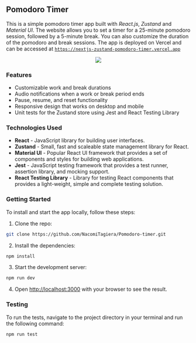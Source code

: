 ## Pomodoro Timer

This is a simple pomodoro timer app built with _React.js_, _Zustand_ and _Material UI_. The website allows you to set a timer for a 25-minute pomodoro session, followed by a 5-minute break. You can also customize the duration of the pomodoro and break sessions. The app is deployed on Vercel and can be accessed at [`https://nextjs-zustand-pomodoro-timer.vercel.app`](https://nextjs-zustand-pomodoro-timer.vercel.app)

<p align="center">
  <img src="https://github.com/NacomiTagiera/Zustand-Pomodoro/assets/106376178/98757e71-a3d1-4eac-8372-2cfcb70b572b" />
</p>

### Features

* Customizable work and break durations
* Audio notifications when a work or break period ends
* Pause, resume, and reset functionality
* Responsive design that works on desktop and mobile
* Unit tests for the Zustand store using Jest and React Testing Library

### Technologies Used

* **React** - JavaScript library for building user interfaces.
* **Zustand** - Small, fast and scaleable state management library for React.
* **Material UI** - Popular React UI framework that provides a set of components and styles for building web applications.
* **Jest** - JavaScript testing framework that provides a test runner, assertion library, and mocking support.
* **React Testing Library** - Library for testing React components that provides a light-weight, simple and complete testing solution.

### Getting Started

To install and start the app locally, follow these steps:

1. Clone the repo:

```bash
git clone https://github.com/NacomiTagiera/Pomodoro-timer.git
```

2. Install the dependencies:

```bash
npm install
```

3. Start the development server:

```bash
npm run dev
```

4. Open [http://localhost:3000](http://localhost:3000) with your browser to see the result.

### Testing

To run the tests, navigate to the project directory in your terminal and run the following command:

```bash
npm run test
```
